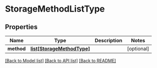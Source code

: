 # StorageMethodListType

## Properties
Name | Type | Description | Notes
------------ | ------------- | ------------- | -------------
**method** | [**list[StorageMethodType]**](StorageMethodType.md) |  | [optional] 

[[Back to Model list]](../README.md#documentation-for-models) [[Back to API list]](../README.md#documentation-for-api-endpoints) [[Back to README]](../README.md)


